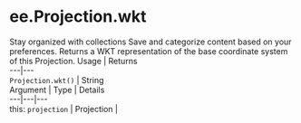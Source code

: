  
#  ee.Projection.wkt
Stay organized with collections  Save and categorize content based on your preferences. 
Returns a WKT representation of the base coordinate system of this Projection. Usage | Returns  
---|---  
`Projection.wkt()` | String  
Argument | Type | Details  
---|---|---  
this: `projection` | Projection |   
